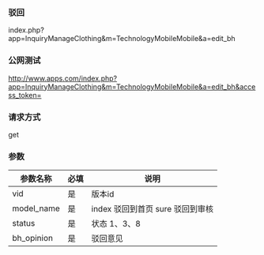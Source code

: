 ### **驳回**
index.php?app=InquiryManageClothing&m=TechnologyMobileMobile&a=edit_bh

### **公网测试**
http://www.apps.com/index.php?app=InquiryManageClothing&m=TechnologyMobileMobile&a=edit_bh&access_token=
### **请求方式**
get


### **参数**
| 参数名称  |必填|     说明      |
|------|-----|------|
| vid| 是 |   版本id|
| model_name| 是 |index 驳回到首页 sure 驳回到审核|
| status| 是 | 状态 1、3、8|
| bh_opinion| 是 |驳回意见|